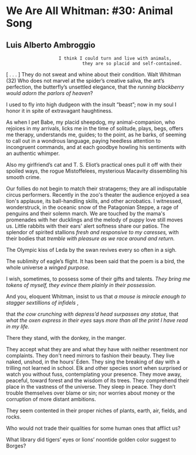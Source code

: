 # We Are All Whitman: #30: Animal Song
## Luis Alberto Ambroggio
                        I think I could turn and live with animals,
                                 they are so placid and self-contained.
[ . . . ] They do not sweat and whine about their condition.
                                                        Walt Whitman (32)
Who does not marvel at the spider’s creative saliva,
the ant’s perfection,
the butterfly’s unsettled elegance,
that the _running blackberry would adorn the parlors of heaven_?

I used to fly into high dudgeon
with the insult “beast”;
now in my soul I honor it
in spite of extravagant haughtiness.

As when I pet Babe, my placid sheepdog,
my animal-companion,
who rejoices in my arrivals,
licks me in the time of solitude,
plays, begs, offers me therapy,
understands me, guides;
to the point, as he barks, of seeming to call out in a wondrous language,
paying heedless attention to incongruent commands,
and at each goodbye howling his sentiments
with an authentic whimper.

Also my girlfriend’s cat and T. S. Eliot’s practical ones
pull it off with their spoiled ways,
the rogue Mistoffelees, mysterious
Macavity dissembling his smooth crime.

Our follies do not begin to match their stratagems;
they are all indisputable circus performers.
Recently in the zoo's theater
the audience enjoyed a sea lion's applause,
its ball-handling skills, and other acrobatics.
I witnessed, wonderstruck,
in the oceanic snow of the Patagonian Steppe,
a rage of penguins
and their solemn march.
We are touched by the mama's promenades with her ducklings
and the melody of puppy love still moves us.
Little rabbits with their ears' alert softness
share our patios.
The splendor of spirited stallions
 _fresh and responsive to my caresses,_
with their bodies that _tremble with pleasure as we race around_ _and return._

The Olympic kiss of Leda by the swan
revives every so often in a sigh.

The sublimity of eagle’s flight.
It has been said that the poem is a bird,
the whole universe a _winged purpose._

I wish, sometimes, to possess some of their gifts and talents.
 _They bring me tokens of myself,_
 _they evince them plainly in their possession._

And you, eloquent Whitman, insist to us
that _a mouse is miracle enough_
 _to stagger sextillions of infidels_ ,

that _the cow crunching with depress’d head surpasses any statue,_
that _what the oxen express in their eyes_
says _more than all the print I have read in my life._

There they stand, with the donkey, in the manger.

They accept what they are and what they have
with neither resentment nor complaints.
They don't need mirrors to fashion their beauty.
They live naked, unshod, in the hours’ Eden.
They sing the breaking of day with a trilling not learned in school.
Elk and other species snort when surprised
or watch you without fuss, contemplating your presence.
They move away, peaceful, toward forest and the wisdom of its trees.
They comprehend their place in the vastness of the universe.
They sleep in peace. They don’t trouble themselves over blame or sin;
nor worries about money
or the corruption of more distant ambitions.

They seem contented in their proper niches
of plants, earth, air, fields, and rocks.

Who would not trade their qualities
for some human ones that afflict us?

What library did tigers’ eyes or lions’ noontide golden
color suggest to Borges?
